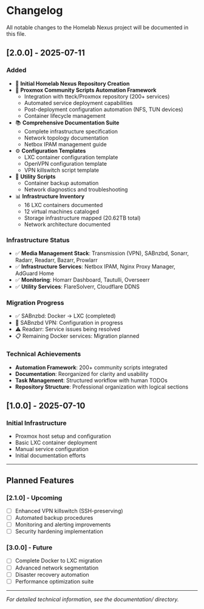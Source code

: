 # Changelog

All notable changes to the Homelab Nexus project will be documented in this file.

## [2.0.0] - 2025-07-11

### Added
- 🎉 **Initial Homelab Nexus Repository Creation**
- 🤖 **Proxmox Community Scripts Automation Framework**
  - Integration with tteck/Proxmox repository (200+ services)
  - Automated service deployment capabilities
  - Post-deployment configuration automation (NFS, TUN devices)
  - Container lifecycle management
- 📚 **Comprehensive Documentation Suite**
  - Complete infrastructure specification
  - Network topology documentation
  - Netbox IPAM management guide
- ⚙️ **Configuration Templates**
  - LXC container configuration template
  - OpenVPN configuration template
  - VPN killswitch script template
- 🔧 **Utility Scripts**
  - Container backup automation
  - Network diagnostics and troubleshooting
- 📊 **Infrastructure Inventory**
  - 16 LXC containers documented
  - 12 virtual machines cataloged
  - Storage infrastructure mapped (20.62TB total)
  - Network architecture documented

### Infrastructure Status
- ✅ **Media Management Stack**: Transmission (VPN), SABnzbd, Sonarr, Radarr, Readarr, Bazarr, Prowlarr
- ✅ **Infrastructure Services**: Netbox IPAM, Nginx Proxy Manager, AdGuard Home
- ✅ **Monitoring**: Homarr Dashboard, Tautulli, Overseerr
- ✅ **Utility Services**: FlareSolverr, Cloudflare DDNS

### Migration Progress
- ✅ SABnzbd: Docker → LXC (completed)
- 🔄 SABnzbd VPN: Configuration in progress
- ⚠️ Readarr: Service issues being resolved
- 📋 Remaining Docker services: Migration planned

### Technical Achievements
- **Automation Framework**: 200+ community scripts integrated
- **Documentation**: Reorganized for clarity and usability
- **Task Management**: Structured workflow with human TODOs
- **Repository Structure**: Professional organization with logical sections

## [1.0.0] - 2025-07-10

### Initial Infrastructure
- Proxmox host setup and configuration
- Basic LXC container deployment
- Manual service configuration
- Initial documentation efforts

---

## Planned Features

### [2.1.0] - Upcoming
- [ ] Enhanced VPN killswitch (SSH-preserving)
- [ ] Automated backup procedures
- [ ] Monitoring and alerting improvements
- [ ] Security hardening implementation

### [3.0.0] - Future
- [ ] Complete Docker to LXC migration
- [ ] Advanced network segmentation
- [ ] Disaster recovery automation
- [ ] Performance optimization suite

---

*For detailed technical information, see the documentation/ directory.*
